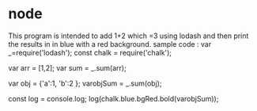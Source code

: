 # node
This program is intended to add 1+2 which =3 using lodash and 
then print the results in in blue with a red background.
sample code :
var _=require('lodash');
const chalk = require('chalk');


var arr = [1,2]; 
var sum = _.sum(arr);

var obj = {'a':1, 'b':2 };
varobjSum = _.sum(obj);

const log = console.log;
log(chalk.blue.bgRed.bold(varobjSum));


